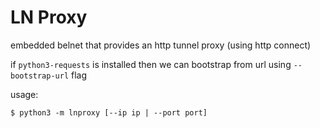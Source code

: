 # LN Proxy

embedded belnet that provides an http tunnel proxy (using http connect)

if `python3-requests` is installed then we can bootstrap from url using `--bootstrap-url` flag

usage:

    $ python3 -m lnproxy [--ip ip | --port port]
